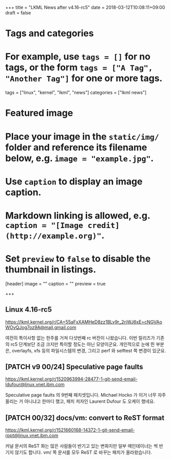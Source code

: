 +++
title = "LKML News after v4.16-rc5"
date = 2018-03-12T10:08:11+09:00
draft = false

# Tags and categories
# For example, use `tags = []` for no tags, or the form `tags = ["A Tag", "Another Tag"]` for one or more tags.
tags = ["linux", "kernel", "lkml", "news"]
categories = ["lkml news"]

# Featured image
# Place your image in the `static/img/` folder and reference its filename below, e.g. `image = "example.jpg"`.
# Use `caption` to display an image caption.
#   Markdown linking is allowed, e.g. `caption = "[Image credit](http://example.org)"`.
# Set `preview` to `false` to disable the thumbnail in listings.
[header]
image = ""
caption = ""
preview = true

+++

Linux 4.16-rc5
--------------

https://lkml.kernel.org/r/CA+55aFxXAMHeD8zz1BLv9r_2rjWJ6xE=cNGVAoWOvQJog7oz9A@mail.gmail.com

여전히 특이사항 없는 한주를 거쳐 다섯번째 rc 버전이 나왔습니다.  이번 릴리즈가
기존의 rc5 단계보단 조금 크지만 특이할 정도는 아닌 모양이군요.  개인적으로 눈에
띈 부분은, overlayfs, xfs 등의 파일시스템의 변경, 그리고 perf 와 selftest 쪽
변경이 있군요.


[PATCH v9 00/24] Speculative page faults
----------------------------------------

https://lkml.kernel.org/r/1520963994-28477-1-git-send-email-ldufour@linux.vnet.ibm.com

Speculative page faults 의 9번째 패치셋입니다.  Michael Hocko 가 이거 너무 자주
올리는 거 아니냐고 한마디 했고, 패치 저자인 Laurent Dufour 도 오케이 했네요.


[PATCH 00/32] docs/vm: convert to ReST format
---------------------------------------------

https://lkml.kernel.org/r/1521660168-14372-1-git-send-email-rppt@linux.vnet.ibm.com

커널 문서의 ReST 화는 많은 사람들이 반기고 있는 변화지만 일부 메인테이너는 썩
반기지 않기도 합니다.  vm/ 쪽 문서를 모두 ReST 로 바꾸는 패치가 올라왔습니다.
